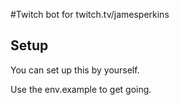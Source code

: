 #Twitch bot for twitch.tv/jamesperkins

## Setup

You can set up this by yourself.

Use the env.example to get going.
